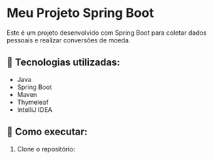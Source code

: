 # Meu Projeto Spring Boot

Este é um projeto desenvolvido com Spring Boot para coletar dados pessoais e realizar conversões de moeda.

## 🚀 Tecnologias utilizadas:
- Java
- Spring Boot
- Maven
- Thymeleaf
- IntelliJ IDEA

## 📌 Como executar:
1. Clone o repositório:
